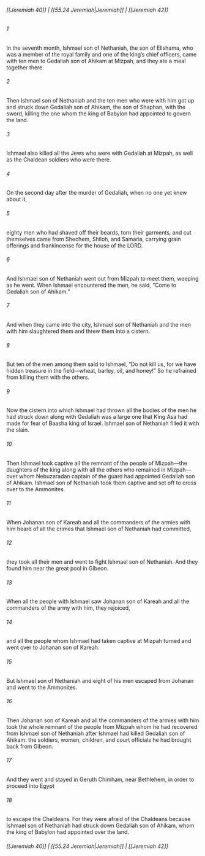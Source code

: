 
###### [[Jeremiah 40]] | [[55.24 Jeremiah|Jeremiah]] | [[Jeremiah 42]]

###### 1
In the seventh month, Ishmael son of Nethaniah, the son of Elishama, who was a member of the royal family and one of the king’s chief officers, came with ten men to Gedaliah son of Ahikam at Mizpah, and they ate a meal together there.
###### 2
Then Ishmael son of Nethaniah and the ten men who were with him got up and struck down Gedaliah son of Ahikam, the son of Shaphan, with the sword, killing the one whom the king of Babylon had appointed to govern the land.
###### 3
Ishmael also killed all the Jews who were with Gedaliah at Mizpah, as well as the Chaldean soldiers who were there.
###### 4
On the second day after the murder of Gedaliah, when no one yet knew about it,
###### 5
eighty men who had shaved off their beards, torn their garments, and cut themselves came from Shechem, Shiloh, and Samaria, carrying grain offerings and frankincense for the house of the LORD.
###### 6
And Ishmael son of Nethaniah went out from Mizpah to meet them, weeping as he went. When Ishmael encountered the men, he said, “Come to Gedaliah son of Ahikam.”
###### 7
And when they came into the city, Ishmael son of Nethaniah and the men with him slaughtered them and threw them into a cistern.
###### 8
But ten of the men among them said to Ishmael, “Do not kill us, for we have hidden treasure in the field—wheat, barley, oil, and honey!” So he refrained from killing them with the others.
###### 9
Now the cistern into which Ishmael had thrown all the bodies of the men he had struck down along with Gedaliah was a large one that King Asa had made for fear of Baasha king of Israel. Ishmael son of Nethaniah filled it with the slain.
###### 10
Then Ishmael took captive all the remnant of the people of Mizpah—the daughters of the king along with all the others who remained in Mizpah—over whom Nebuzaradan captain of the guard had appointed Gedaliah son of Ahikam. Ishmael son of Nethaniah took them captive and set off to cross over to the Ammonites.
###### 11
When Johanan son of Kareah and all the commanders of the armies with him heard of all the crimes that Ishmael son of Nethaniah had committed,
###### 12
they took all their men and went to fight Ishmael son of Nethaniah. And they found him near the great pool in Gibeon.
###### 13
When all the people with Ishmael saw Johanan son of Kareah and all the commanders of the army with him, they rejoiced,
###### 14
and all the people whom Ishmael had taken captive at Mizpah turned and went over to Johanan son of Kareah.
###### 15
But Ishmael son of Nethaniah and eight of his men escaped from Johanan and went to the Ammonites.
###### 16
Then Johanan son of Kareah and all the commanders of the armies with him took the whole remnant of the people from Mizpah whom he had recovered from Ishmael son of Nethaniah after Ishmael had killed Gedaliah son of Ahikam: the soldiers, women, children, and court officials he had brought back from Gibeon.
###### 17
And they went and stayed in Geruth Chimham, near Bethlehem, in order to proceed into Egypt
###### 18
to escape the Chaldeans. For they were afraid of the Chaldeans because Ishmael son of Nethaniah had struck down Gedaliah son of Ahikam, whom the king of Babylon had appointed over the land.

###### [[Jeremiah 40]] | [[55.24 Jeremiah|Jeremiah]] | [[Jeremiah 42]]
